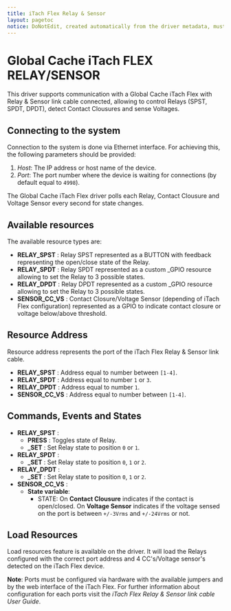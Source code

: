 ```yaml
---
title: iTach Flex Relay & Sensor
layout: pagetoc
notice: DoNotEdit, created automatically from the driver metadata, must be updated on the driver itself
---
```

# Global Cache iTach FLEX RELAY/SENSOR

This driver supports communication with a Global Cache iTach Flex with Relay & Sensor link cable connected, allowing to control Relays (SPST, SPDT, DPDT), detect Contact Clousures and sense Voltages.

## Connecting to the system

Connection to the system is done via Ethernet interface. For
achieving this, the following parameters should be provided:

 1. *Host*: The IP address or host name of the device.
 2. *Port*: The port number where the device is waiting for
connections (by default equal to ```4998```).

The Global Cache iTach Flex driver polls each Relay, Contact Clousure and Voltage Sensor every second for state changes.

## Available resources

The available resource types are:

* **RELAY_SPST** : Relay SPST represented as a BUTTON with feedback representing the open/close state of the Relay.   
* **RELAY_SPDT** : Relay SPDT represented as a custom _GPIO resource allowing to set the Relay to 3 possible states. 
* **RELAY_DPDT** : Relay DPDT represented as a custom _GPIO resource allowing to set the Relay to 3 possible states.
* **SENSOR\_CC\_VS** : Contact Closure/Voltage Sensor (depending of iTach Flex configuration) represented as a GPIO to indicate contact closure or voltage below/above threshold.

## Resource Address

Resource address represents the port of the iTach Flex Relay & Sensor link cable.  

* **RELAY_SPST** : Address equal to number between ```[1-4]```. 
* **RELAY_SPDT** : Address equal to number ```1``` or ```3```.
* **RELAY_DPDT** : Address equal to number ```1```.
* **SENSOR\_CC\_VS** : Address equal to number between ```[1-4]```.

## Commands, Events and States

+ **RELAY_SPST** : 
    - **PRESS** : Toggles state of Relay.
    - **\_SET** : Set Relay state to position ```0``` or ```1```.
+ **RELAY_SPDT** : 
    - **\_SET** : Set Relay state to position ```0```, ```1``` or ```2```.
+ **RELAY_DPDT** : 
    - **\_SET** : Set Relay state to position ```0```, ```1``` or ```2```. 
+ **SENSOR\_CC\_VS** : 
    - **State variable**:
        + STATE: On **Contact Clousure** indicates if the contact is open/closed. On **Voltage Sensor** indicates if the voltage sensed on the port is between ```+/-3Vrms``` and ```+/-24Vrms``` or not.     

## Load Resources

Load resources feature is available on the driver. It will load the Relays configured with the correct port address and 4 CC's/Voltage sensor's detected on the iTach Flex device. 

**Note**: Ports must be configured via hardware with the available jumpers and by the web interface of the iTach Flex. For further information about configuration for each ports visit the *iTach Flex Relay & Sensor link cable User Guide*.
